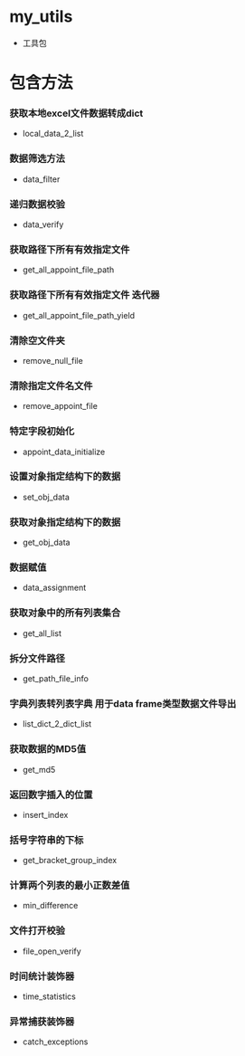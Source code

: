 # my_utils
- 工具包
# 包含方法
### 获取本地excel文件数据转成dict
- local_data_2_list
### 数据筛选方法
- data_filter
### 递归数据校验
- data_verify
### 获取路径下所有有效指定文件
- get_all_appoint_file_path
### 获取路径下所有有效指定文件 迭代器
- get_all_appoint_file_path_yield
### 清除空文件夹
- remove_null_file
### 清除指定文件名文件
- remove_appoint_file
### 特定字段初始化
- appoint_data_initialize
### 设置对象指定结构下的数据
- set_obj_data
### 获取对象指定结构下的数据
- get_obj_data
### 数据赋值
- data_assignment
### 获取对象中的所有列表集合
- get_all_list
### 拆分文件路径
- get_path_file_info
### 字典列表转列表字典 用于data frame类型数据文件导出
- list_dict_2_dict_list
### 获取数据的MD5值
- get_md5
### 返回数字插入的位置
- insert_index
### 括号字符串的下标
- get_bracket_group_index
### 计算两个列表的最小正数差值
- min_difference
### 文件打开校验
- file_open_verify
### 时间统计装饰器
- time_statistics
### 异常捕获装饰器
- catch_exceptions